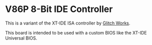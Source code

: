 # V86P 8-Bit IDE Controller

This is a variant of the XT-IDE ISA controller by [Glitch Works](http://www.glitchwrks.com/xt-ide).

This board is intended to be used with a custom BIOS like the XT-IDE Universal BIOS.

